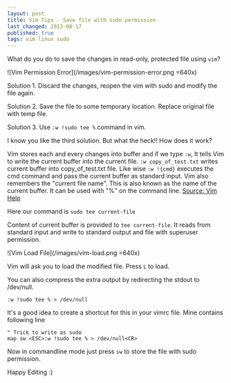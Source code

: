 ```yaml
---
layout: post
title: Vim Tips - Save file with sudo permission
last_changed: 2013-08-17
published: true
tags: vim linux sudo
---
```



What do you do to save the changes in read-only, protected file using `vim`? 

![Vim Permission Error](/images/vim-permission-error.png =640x)

Solution 1. Discard the changes, reopen the vim with sudo and modify the file again.

Solution 2. Save the file to some temporary location. Replace original file with temp file.

Solution 3. Use `:w !sudo tee %` command in vim.

I know you like the third solution. But what the heck!! How does it work?

Vim stores each and every changes into buffer and if we type `:w`, It tells
Vim to write the current buffer into the current file. `:w copy_of_test.txt` writes
current buffer into copy_of_test.txt file. Like wise `:w !{cmd}` executes the 
cmd command and pass the current buffer as standard input. Vim also remembers the 
"current file name".  This is also known as the name of the current buffer. 
It can be used with "%" on the command line. [Source: Vim Help](http://vimdoc.sourceforge.net/htmldoc/editing.html#:write)


Here our command is `sudo tee current-file`

Content of current buffer is provided to `tee current-file`. It reads from standard input 
and write to standard output and file with superuser permission.  

![Vim Load File](/images/vim-load.png =640x)

Vim will ask you to load the modified file. Press `L` to load.

You can also compress the extra output by redirecting the stdout to /dev/null.

	:w !sudo tee % > /dev/null

It's a good idea to create a shortcut for this in your vimrc file. Mine contains
following line

	" Trick to write as sudo                                                 
	map sw <ESC>:w !sudo tee % > /dev/null<CR>

Now in commandline mode just press `sw`  to store the file with sudo permission. 

Happy Editing :)
